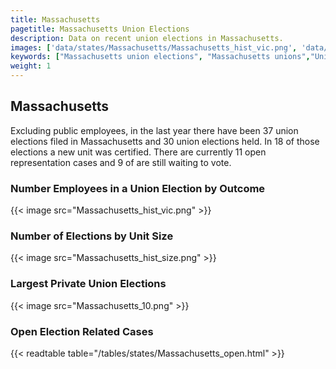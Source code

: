 ```yaml
---
title: Massachusetts
pagetitle: Massachusetts Union Elections
description: Data on recent union elections in Massachusetts.
images: ['data/states/Massachusetts/Massachusetts_hist_vic.png', 'data/states/Massachusetts/Massachusetts_hist_size.png', 'data/states/Massachusetts/Massachusetts_10.png']
keywords: ["Massachusetts union elections", "Massachusetts unions","Union elections"]
weight: 1
---
```

##  Massachusetts

Excluding public employees, in the last year there have been 37 union elections filed in Massachusetts and 30 union elections held. In 18 of those elections a new unit was certified. There are currently 11 open representation cases and 9 of are still waiting to vote.

### Number Employees in a Union Election by Outcome
{{< image src="Massachusetts_hist_vic.png" >}}

### Number of Elections by Unit Size
{{< image src="Massachusetts_hist_size.png" >}}

### Largest Private Union Elections
{{< image src="Massachusetts_10.png" >}}

### Open Election Related Cases
{{< readtable table="/tables/states/Massachusetts_open.html" >}}

